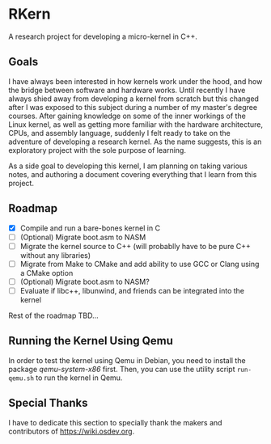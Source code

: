 # RKern
A research project for developing a micro-kernel in C++.

## Goals
I have always been interested in how kernels work under the hood, and how the bridge between software and hardware works. Until recently I have always shied away from developing a kernel from scratch but this changed after I was exposed to this subject during a number of my master's degree courses. After gaining knowledge on some of the inner workings of the Linux kernel, as well as getting more familiar with the hardware architecture, CPUs, and assembly language, suddenly I felt ready to take on the adventure of developing a research kernel. As the name suggests, this is an exploratory project with the sole purpose of learning.

As a side goal to developing this kernel, I am planning on taking various notes, and authoring a document covering everything that I learn from this project.

## Roadmap
- [x] Compile and run a bare-bones kernel in C
- [ ] (Optional) Migrate boot.asm to NASM
- [ ] Migrate the kernel source to C++ (will probablly have to be pure C++ without any libraries)
- [ ] Migrate from Make to CMake and add ability to use GCC or Clang using a CMake option
- [ ] (Optional) Migrate boot.asm to NASM?
- [ ] Evaluate if libc++, libunwind, and friends can be integrated into the kernel

Rest of the roadmap TBD...

## Running the Kernel Using Qemu
In order to test the kernel using Qemu in Debian, you need to install the package *qemu-system-x86* first. Then, you can use the utility script `run-qemu.sh` to run the kernel in Qemu.

## Special Thanks
I have to dedicate this section to specially thank the makers and contributors of https://wiki.osdev.org.

